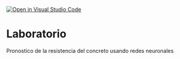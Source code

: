 [![Open in Visual Studio Code](https://classroom.github.com/assets/open-in-vscode-c66648af7eb3fe8bc4f294546bfd86ef473780cde1dea487d3c4ff354943c9ae.svg)](https://classroom.github.com/online_ide?assignment_repo_id=9473939&assignment_repo_type=AssignmentRepo)
# Laboratorio
Pronostico de la resistencia del concreto usando redes neuronales
